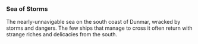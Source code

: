 ### Sea of Storms

The nearly-unnavigable sea on the south coast of Dunmar, wracked by storms and dangers. The few ships that manage to cross it often return with strange riches and delicacies from the south. 